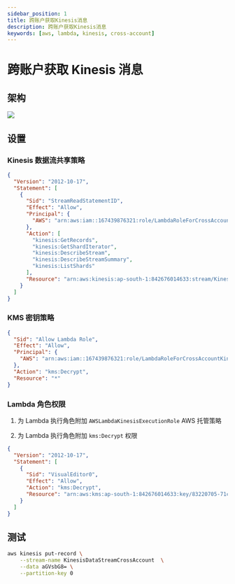 ```yaml
---
sidebar_position: 1
title: 跨账户获取Kinesis消息
description: 跨账户获取Kinesis消息
keywords: [aws, lambda, kinesis, cross-account]
---
```


# 跨账户获取 Kinesis 消息

## 架构

![](https://images.blog.seduceqaq.com/images/2025/03/16/20250316213530458.webp)

## 设置

### Kinesis 数据流共享策略

```json
{
  "Version": "2012-10-17",
  "Statement": [
    {
      "Sid": "StreamReadStatementID",
      "Effect": "Allow",
      "Principal": {
        "AWS": "arn:aws:iam::167439876321:role/LambdaRoleForCrossAccountKinesisDataStream"
      },
      "Action": [
        "kinesis:GetRecords",
        "kinesis:GetShardIterator",
        "kinesis:DescribeStream",
        "kinesis:DescribeStreamSummary",
        "kinesis:ListShards"
      ],
      "Resource": "arn:aws:kinesis:ap-south-1:842676014633:stream/KinesisDataStreamCrossAccount"
    }
  ]
}
```

### KMS 密钥策略

```json
{
  "Sid": "Allow Lambda Role",
  "Effect": "Allow",
  "Principal": {
    "AWS": "arn:aws:iam::167439876321:role/LambdaRoleForCrossAccountKinesisDataStream"
  },
  "Action": "kms:Decrypt",
  "Resource": "*"
}
```

### Lambda 角色权限

1. 为 Lambda 执行角色附加 `AWSLambdaKinesisExecutionRole` AWS 托管策略

2. 为 Lambda 执行角色附加 `kms:Decrypt` 权限

```json
{
  "Version": "2012-10-17",
  "Statement": [
    {
      "Sid": "VisualEditor0",
      "Effect": "Allow",
      "Action": "kms:Decrypt",
      "Resource": "arn:aws:kms:ap-south-1:842676014633:key/83220705-71c1-4000-9d0f-d041c25675d6"
    }
  ]
}
```

## 测试

```bash
aws kinesis put-record \
    --stream-name KinesisDataStreamCrossAccount  \
    --data aGVsbG8= \
    --partition-key 0
```
